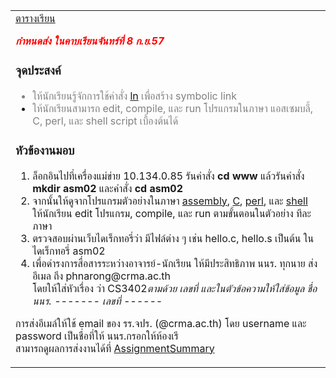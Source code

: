 <table width='500'>
<td>
<a href='https://code.google.com/p/system-programming-cs3402-at-crma/wiki/CourseSchedule2555_2#ตารางเรียน_๒๕๕๕/๒'>ตารางเรียน</a>

<font color='red'><i><b>กำหนดส่ง ในคาบเรียนจันทร์ที่ 8 ก.ย.57</b></i></font>
<h3>จุดประสงค์</h3>
<font color='grey'>
<ul><li>ให้นักเรียนรู้จักการใช้คำสั่ง <a href='http://en.wikipedia.org/wiki/Ln_(Unix)'>ln</a> เพื่อสร้าง symbolic link<br>
</li><li>ให้นักเรียนสามารถ edit, compile, และ run โปรแกรมในภาษา แอสเซมบลี้, C, perl, และ shell script เบื้องต้นได้<br>
</font></li></ul>

<h3>หัวข้องานมอบ</h3>

<ol><li>ล็อกอินไปที่เครื่องแม่ข่าย 10.134.0.85 รันคำสั่ง <b>cd www</b> แล้วรันคำสั่ง <b>mkdir asm02</b> และคำสั่ง <b>cd asm02</b>
</li><li>จากนั้นให้ดูจากโปรแกรมตัวอย่างในภาษา <a href='twoStepAssembly.md'>assembly</a>, <a href='compilingCprogram.md'>C</a>, <a href='usingPerl.md'>perl</a>, และ <a href='programmingShell.md'>shell</a> ให้นักเรียน edit โปรแกรม, compile, และ run ตามขั้นตอนในตัวอย่าง ทีละภาษา<br>
</li><li>ตรวจสอบผ่านเว็บไดเร็กทอรี่ว่า มีไฟล์ต่าง ๆ เช่น hello.c, hello.s เป็นต้น ในไดเร็กทอรี่ asm02<br>
</li><li>เพื่อดำรงการสื่อสารระหว่างอาจารย์-นักเรียน ให้มีประสิทธิภาพ นนร. ทุกนาย ส่งอีเมล ถึง phnarong@crma.ac.th<br>
โดยให้ใส่หัวเรื่อง ว่า CS3402<i>ตามด้วย เลขที่ และในตัวข้อความให้ใส่ข้อมูล ชื่อ นนร. ------- เลขที่ ------</li></ol></i>

การส่งอีเมล์ให้ใช้ email ของ รร.จปร. (@crma.ac.th) โดย username และ password เป็นชื่อที่ให้ นนร.กรอกให้ห้องเรี<br>
สามารถดูผลการส่งงานได้ที่ <a href='AssignmentSummary.md'>AssignmentSummary</a>